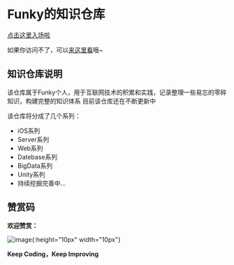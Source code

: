 # Funky的知识仓库
[点击这里入场啦](https://funkyhs.github.io/funkyblog/)

如果你访问不了，可以[来这里看](http://www.ahssty.com)哦~

## 知识仓库说明
该仓库属于Funky个人，用于互联网技术的积累和实践，记录整理一些易忘的零碎知识，构建完整的知识体系
目前该仓库还在不断更新中

该仓库将分成了几个系列：
- iOS系列
- Server系列
- Web系列
- Datebase系列
- BigData系列
- Unity系列
- 持续挖掘完善中...





## 赞赏码

**欢迎赞赏：**

![image](https://raw.githubusercontent.com/funkyHS/imgrepo/master/myself/praise_code.png){:height="10px" width="10px"}


**Keep Coding，Keep Improving**